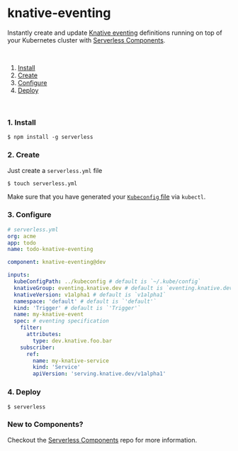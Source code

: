 # knative-eventing

Instantly create and update [Knative eventing](https://knative.dev/docs/eventing/) definitions running on top of your Kubernetes cluster with [Serverless Components](https://github.com/serverless/components).

&nbsp;

1. [Install](#1-install)
2. [Create](#2-create)
3. [Configure](#3-configure)
4. [Deploy](#4-deploy)

&nbsp;

### 1. Install

```console
$ npm install -g serverless
```

### 2. Create

Just create a `serverless.yml` file

```console
$ touch serverless.yml
```

Make sure that you have generated your [`Kubeconfig` file](https://rancher.com/docs/rancher/v2.x/en/cluster-admin/kubeconfig/) via `kubectl`.

### 3. Configure

```yml
# serverless.yml
org: acme
app: todo
name: todo-knative-eventing

component: knative-eventing@dev

inputs:
  kubeConfigPath: ../kubeconfig # default is `~/.kube/config`
  knativeGroup: eventing.knative.dev # default is `eventing.knative.dev`
  knativeVersion: v1alpha1 # default is `v1alpha1`
  namespace: 'default' # default is `'default'`
  kind: 'Trigger' # default is `'Trigger'`
  name: my-knative-event
  spec: # eventing specification
    filter:
      attributes:
        type: dev.knative.foo.bar
    subscriber:
      ref:
        name: my-knative-service
        kind: 'Service'
        apiVersion: 'serving.knative.dev/v1alpha1'
```

### 4. Deploy

```console
$ serverless
```

### New to Components?

Checkout the [Serverless Components](https://github.com/serverless/components) repo for more information.
